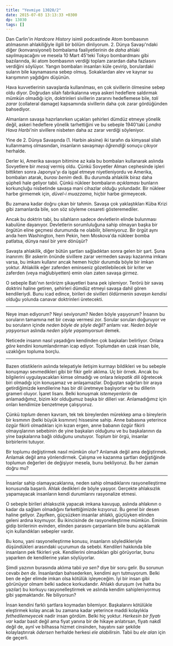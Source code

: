 ```yaml
---
title: "Yevmiye 13020/2"
date: 2015-07-03 13:13:33 +0300
dp: 13030
tags: []
---
```


Dan Carlin'in *Hardcore History* isimli podcastinde Atom bombasının
atılmasının ahlakiliğiyle ilgili bir bölüm dinliyorum. 2. Dünya
Savaşı'ndaki diğer (konvansiyonel) bombalama faaliyetlerinin de *daha*
ahlaki sayılmayacağını ve mesela 10 Mart 45'teki Tokyo bombardmanı
gibi bazılarında, iki atom bombasının verdiği toplam zarardan daha
fazlasını verdiğini söylüyor. Yangın bombaları insanları küle çevirip,
borulardaki suların bile kaynamasına sebep olmuş. Sokaklardan alev ve
kaynar su karışımının yağdığını düşünün.

Hava kuvvetlerinin savaşlarda kullanılması, en çok sivillerin ölmesine
sebep oldu diyor. Doğrudan silah fabrikalarına veya askeri hedeflere
saldırmak mümkün olmadığı için, doktrinleri sivillerin zararını
hedeflemese bile, *tali zarar* (collateral damage) kapsamında
sivillerin daha çok zarar gördüğünden bahsediyor.

Almanların savaşa hazırlanırken uçakları şehirleri dümdüz etmeye
yönelik değil, askeri hedeflere yönelik tarhettiğini ve bu sebeple
1940'taki *Londra Hava Harbi'nin* sivillere nisbeten daha az zarar
verdiği söyleniyor.

Yine de 2. Dünya Savaşında (1. Harbin aksine) iki tarafın da kimyasal
silah kullanmamış olmasından, insanların savaşmayı *öğrendiği* sonuçu
çıkıyor herhalde.

Derler ki, Amerika savaşın bitimine az kala bu bombaları kullanarak
aslında Sovyetlere bir *mesaj* vermiş oldu. Çünkü Sovyetler Alman
cephesinde işleri bittikten sonra Japonya'yı da işgal etmeye
niyetleniyordu ve Amerika, bombaları atarak, *burası benim* dedi. Bu
durumda ahlakilik biraz daha şüpheli hale geliyor tabii. Çünkü nükleer
bombaların *açıklaması* bunların korkunçluğu nisbetinde savaşa mani
cihazlar olduğu yolundadır. Bir nükleer harbe girmemek için, *düvel-i
muazzama*, hiçbir harbe girmeyecek.

Bu zamana kadar doğru çıkan bir tahmin. Savaşa çok yaklaştıkları Küba
Krizi gibi zamanlarda bile, son söz söyleme cesareti gösteremediler.

Ancak bu doktrin tabi, bu silahların sadece devletlerin elinde
bulunması kabulüne dayanıyor. Devletlerin sorumluluğuna sahip olmayan
başka bir örgütün eline geçmesi durumunda ne olabilir,
bilemiyoruz. Bir örgüt aynı anda hem Washington, hem Pekin, hem
Moskova'da nükleer bomba patlatsa, dünya nasıl bir yere dönüşür?

Savaşta ahlakilik, diğer bütün şartları sağladıktan sonra gelen bir
şart. Şuna inanırım: Bir askerin önünde sivillere zarar vermeden
savaşı kazanma imkanı varsa, bu imkanı kullanır ancak hemen hiçbir
durumda böyle bir imkan yoktur. Ahlakilik eğer zaferden eminseniz
gözetilebilecek bir kriter ve zaferden (veya mağlubiyetten) emin olan
zaten savaşa girmez.

O sebeple Batı'nın *terörizm* şikayetleri bana pek işlemiyor. Terörü
bir savaş doktrini haline getiren, şehirleri dümdüz etmeyi savaşa
dahil gören kendileriydi. Bunu icad edince, birileri de sivilleri
öldürmenin *savaşın kendisi* olduğu yolunda canavar doktrinleri
üretecekti.

------

Neye iman ediyorum? Neyi seviyorum? Neden böyle yaşıyorum? İnsanın bu
soruların tamamına net bir cevap vermesi zor. Sorular soruları
doğuruyor ve bu soruların içinde *neden böyle de şöyle değil?* anlamı
var. *Neden böyle yaşıyorsun* aslında *neden şöyle yaşamıyorsun*
demek.

Neticede insanın nasıl yaşadığını kendinden çok başkaları
belirliyor. Onlara *göre* kendini konumlandırman icap
ediyor. Toplumdan en uzak insan bile, uzaklığını topluma borçlu.

------

Bazen otistiklerin aslında telepatiyle iletişim kurmayı bildikleri ve
bu sebeple konuşmayı sevmedikleri gibi bir fikir gelir aklıma. Uç bir
örnek. Ancak bu bilgilerini uygulayacakları kimse olmadığı ve onlara
*telepatik dili* öğretecek biri olmadığı için konuşamaz ve
anlaşamazlar. Doğuştan sağırları bir araya getirdiğimizde kendilerine
has bir dil üretmeye başlıyorlar ve bu dillerin grameri oluyor. İşaret
lisanı. Belki konuşmak *istemeyenlerin* de anlamadığımız, bizim kör
olduğumuz başka bir dilleri var. Anlamadığımız için onları kendimize
benzetmeye çalışıyoruz.

Çünkü *toplum* denen kavram, tek tek bireylerden mürekkep ama o
bireylerin bir kısmının (belki büyük kısmının) hissesine sahip. Anne
babasına yeterince özgür fikirli olmadıkları için kızan ergen, anne
babanın özgür fikirli olmayışlarının sebebinin de yine başkaları
olduğunu ve bu başkalarının da yine başkalarına bağlı olduğunu
unutuyor. Toplum bir örgü, insanlar birbirlerini tutuyor.


Bir toplumu değiştirmek nasıl mümkün olur? Anlamak değil ama
değiştirmek. Anlamak değil ama yönlendirmek. Çalışma ve kazanma
şartları değiştiğinde toplumun değerleri de değişiyor mesela, bunu
bekliyoruz. Bu her zaman doğru mu?

------

İnsanlar sahip olamayacaklarına, neden sahip olmadıklarını
rasyonelleştirme konusunda başarılı. Ahlak dedikleri de böyle
yaşıyor. Gerçekte ahlaksızlık yapamayacak insanların kendi durumlarını
rasyonalize etmesi.

O sebeple birileri ahlaksızlık yapacak imkana kavuşup, aslında
ahlakının o kadar da sağlam olmadığını farkettiğimizde kızıyoruz. Bu
genel bir desen haline geliyor. Zayıfken, güçsüzken insanlar ahlaklı,
güçlüyken elinden geleni ardına koymuyor. Bu ikincisinde de
rasyonelleştirme mümkün. Eminim gidip birilerinin evinden, elinden
parasını çarpanların bile bunu açıklamak için kullandıkları sebepler
vardır.

Bu konu, yani rasyonelleştirme konusu, insanların söyledikleriyle
düşündükleri arasındaki uçurumun da sebebi. Kendileri hakkında bile
insanların pek fikirleri yok. Kendilerini olmadıkları gibi görüyorlar,
bunu yaparken de kendilerine yalan söylüyorlar.

Şimdi yazının burasında aklıma tabii *ya sen?* diye bir soru gelir. Bu
sorunun cevabı *ben de.* İnsanlardan bahsederken, kendimi ayrı
tutmuyorum. Belki ben de eğer elimde imkan olsa kötülük
işleyeceğim. İyi bir insan gibi görünüyor olmam belki sadece
korkudandır. Ahlaklı duruşum (ve hatta bu yazılar) bu korkuyu
rasyonelleştirmek ve aslında kendim sahipleniyormuş gibi
yapmaktandır. Ne biliyorsun?

İnsan kendini farklı şartlara koymadan bilemiyor. Başkalarını
kötülükle eleştirmek kolay ancak bu zamana kadar yeterince maddi
kolaylıkla *fethedilemeyecek* nadir insan gördüm. Belki hiç
yoktur. *Herkesin bir fiyatı var* kadar basit değil ama fiyat yanına
bir de hikaye anlatırsan, fiyatı nakdî değil de, aynî ve bilhassa
hizmet cinsinden, hayatını sair şekilde kolaylaştırırak *ödersen*
herhalde herkesi *ele alabilirsin.* Tabii bu *ele alan* için de
geçerli.

